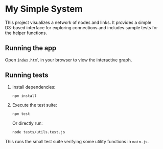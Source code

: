 # My Simple System

This project visualizes a network of nodes and links. It provides a simple D3-based interface for exploring connections and includes sample tests for the helper functions.

## Running the app

Open `index.html` in your browser to view the interactive graph.

## Running tests

1. Install dependencies:
   ```bash
   npm install
   ```
2. Execute the test suite:
   ```bash
   npm test
   ```
   Or directly run:
   ```bash
   node tests/utils.test.js
   ```

This runs the small test suite verifying some utility functions in `main.js`.
